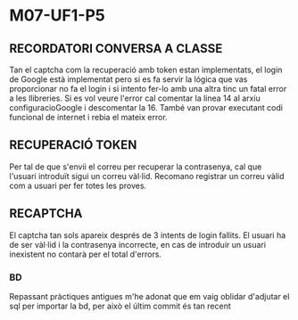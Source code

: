 # M07-UF1-P5
## RECORDATORI CONVERSA A CLASSE
Tan el captcha com la recuperació amb token estan implementats, el login de Google està implementat pero si es fa servir la lógica que vas proporcionar no fa el login i si intento fer-lo amb una altra tinc un fatal error a les llibreries. Si es vol veure l'error cal comentar la linea 14 al arxiu configuracioGoogle i descomentar la 16. També van provar executant codi funcional de internet i rebia el mateix error.

## RECUPERACIÓ TOKEN
Per tal de que s'envii el correu per recuperar la contrasenya, cal que l'usuari introduït sigui un correu vàl·lid. Recomano registrar un correu vàlid com a usuari per fer totes les proves.

## RECAPTCHA
El captcha tan sols apareix després de 3 intents de login fallits. El usuari ha de ser vàl·lid i la contrasenya incorrecte, en cas de introduir un usuari inexistent no contarà per el total d'errors. 

### BD
Repassant pràctiques antigues m'he adonat que em vaig oblidar d'adjutar el sql per importar la bd, per això el últim commit és tan recent